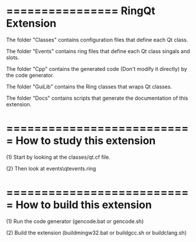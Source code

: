 ================
RingQt Extension
================

The folder "Classes" contains configuration files that define each Qt class.

The folder "Events" contains ring files that define each Qt class singals and slots.

The folder "Cpp" contains the generated code (Don't modify it directly) by the code generator.

The folder "GuiLib" contains the Ring classes that wraps Qt classes.

The folder "Docs" contains scripts that generate the documentation of this extension.

===========================
How to study this extension
===========================

(1) Start by looking at the classes/qt.cf file.

(2) Then look at events\qtevents.ring 


===========================
How to build this extension
===========================

(1) Run the code generator (gencode.bat or gencode.sh)

(2) Build the extension (buildmingw32.bat or buildgcc.sh or buildclang.sh)
